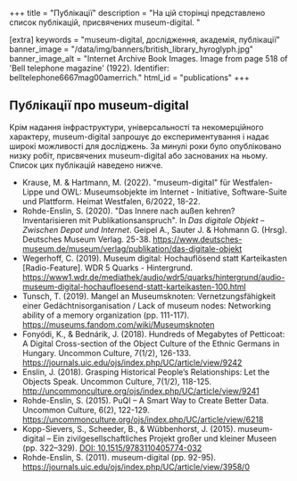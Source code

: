 +++
title = "Публікації"
description = "На цій сторінці представлено список публікацій, присвячених museum-digital. "

[extra]
keywords = "museum-digital, дослідження, академія, публікації"
banner_image = "/data/img/banners/british_library_hyroglyph.jpg"
banner_image_alt = "Internet Archive Book Images. Image from page 518 of 'Bell telephone magazine' (1922). Identifier: belltelephone6667mag00amerrich."
html_id = "publications"
+++

## Публікації про museum-digital

Крім надання інфраструктури, універсальності та некомерційного характеру, museum-digital запрошує до експериментування і надає широкі можливості для досліджень. За минулі роки було опубліковано низку робіт, присвячених museum-digital або заснованих на ньому. Список цих публікацій наведено нижче.

- Krause, M. & Hartmann, M. (2022). "museum-digital" für Westfalen-Lippe und OWL: Museumsobjekte im Internet - Initiative, Software-Suite und Plattform. Heimat Westfalen, 6/2022, 18-22.
- Rohde-Enslin, S. (2020). "Das Innere nach außen kehren? Inventarisieren mit Publikationsanspruch". In _Das digitale Objekt – Zwischen Depot und Internet_. Geipel A., Sauter J. & Hohmann G. (Hrsg). Deutsches Museum Verlag. 25-38. <https://www.deutsches-museum.de/museum/verlag/publikation/das-digitale-objekt>
- Wegerhoff, C. (2019). Museum digital: Hochauflösend statt Karteikasten [Radio-Feature]. WDR 5 Quarks - Hintergrund. https://www1.wdr.de/mediathek/audio/wdr5/quarks/hintergrund/audio-museum-digital-hochaufloesend-statt-karteikasten-100.html
- Tunsch, T. (2019). Mangel an Museumsknoten: Vernetzungsfähigkeit einer Gedächtnisorganisation / Lack of museum nodes: Networking ability of a memory organization (pp. 111-117). <https://museums.fandom.com/wiki/Museumsknoten>
- Fonyódi, K., & Bednárik, J. (2018). Hundreds of Megabytes of Petticoat: A Digital Cross-section of the Object Culture of the Ethnic Germans in Hungary. Uncommon Culture, 7(1/2), 126-133. <https://journals.uic.edu/ojs/index.php/UC/article/view/9242>
- Enslin, J. (2018). Grasping Historical People’s Relationships: Let the Objects Speak. Uncommon Culture, 7(1/2), 118-125. <http://uncommonculture.org/ojs/index.php/UC/article/view/9241>
- Rohde-Enslin, S. (2015). PuQI – A Smart Way to Create Better Data. Uncommon Culture, 6(2), 122-129. <https://uncommonculture.org/ojs/index.php/UC/article/view/6218>
- Kopp-Sievers, S., Scheeder, B., & Wübbenhorst, J. (2015). museum-digital – Ein zivilgesellschaftliches Projekt großer und kleiner Museen (pp. 322–329). [DOI: 10.1515/9783110405774-032](https://doi.org/10.1515/9783110405774-032)
- Rohde-Enslin, S. (2011). museum-digital (pp. 92-95). <https://journals.uic.edu/ojs/index.php/UC/article/view/3958/0>


